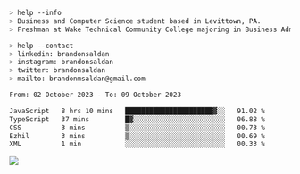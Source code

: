 ````bash
> help --info
> Business and Computer Science student based in Levittown, PA.
> Freshman at Wake Technical Community College majoring in Business Administration.
````

````bash
> help --contact
> linkedin: brandonsaldan
> instagram: brandonsaldan
> twitter: brandonsaldan
> mailto: brandonmsaldan@gmail.com
````

<!--START_SECTION:waka-->

```txt
From: 02 October 2023 - To: 09 October 2023

JavaScript   8 hrs 10 mins   ██████████████████████▓░░   91.02 %
TypeScript   37 mins         █▓░░░░░░░░░░░░░░░░░░░░░░░   06.88 %
CSS          3 mins          ▒░░░░░░░░░░░░░░░░░░░░░░░░   00.73 %
Ezhil        3 mins          ▒░░░░░░░░░░░░░░░░░░░░░░░░   00.69 %
XML          1 min           ░░░░░░░░░░░░░░░░░░░░░░░░░   00.33 %
```

<!--END_SECTION:waka-->

![](https://komarev.com/ghpvc/?username=brandonsaldan&color=6A8AFF)
